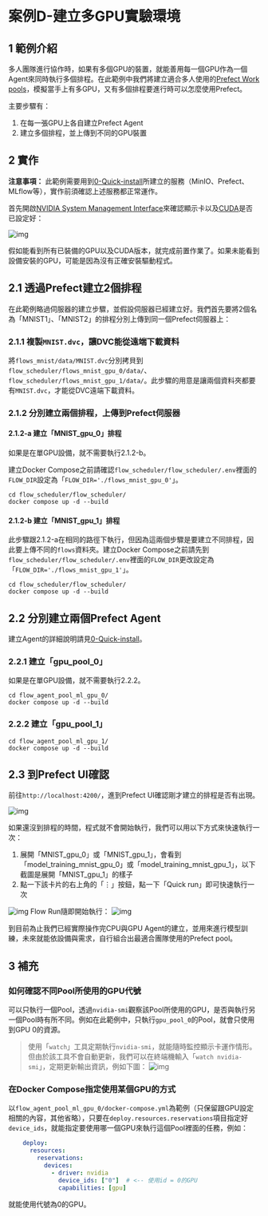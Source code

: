 # 案例D-建立多GPU實驗環境

## 1 範例介紹
多人團隊進行協作時，如果有多個GPU的裝置，就能善用每一個GPU作為一個Agent來同時執行多個排程。在此範例中我們將建立適合多人使用的[Prefect Work pools](https://docs.prefect.io/2.14.3/concepts/work-pools/)，模擬當手上有多GPU，又有多個排程要進行時可以怎麼使用Prefect。

主要步驟有：
1. 在每一張GPU上各自建立Prefect Agent
2. 建立多個排程，並上傳到不同的GPU裝置

## 2 實作
**注意事項：**
此範例需要用到[0-Quick-install](https://)所建立的服務（MinIO、Prefect、MLflow等），實作前須確認上述服務都正常運作。

首先開啟[NVIDIA System Management Interface](https://developer.nvidia.com/nvidia-system-management-interface)來確認顯示卡以及[CUDA](https://www.nvidia.com/zh-tw/geforce/technologies/cuda/)是否已設定好：

![img](./png/nvidia-smi.png)

假如能看到所有已裝備的GPU以及CUDA版本，就完成前置作業了。如果未能看到設備安裝的GPU，可能是因為沒有正確安裝驅動程式。

## 2.1 透過Prefect建立2個排程
在此範例略過伺服器的建立步驟，並假設伺服器已經建立好。我們首先要將2個名為「MNIST1」、「MNIST2」的排程分別上傳到同一個Prefect伺服器上：

### 2.1.1 複製`MNIST.dvc`，讓DVC能從遠端下載資料
將`flows_mnist/data/MNIST.dvc`分別拷貝到`flow_scheduler/flows_mnist_gpu_0/data/`、`flow_scheduler/flows_mnist_gpu_1/data/`。此步驟的用意是讓兩個資料夾都要有`MNIST.dvc`，才能從DVC遠端下載資料。


### 2.1.2 分別建立兩個排程，上傳到Prefect伺服器
#### 2.1.2-a 建立「MNIST_gpu_0」排程
如果是在單GPU設備，就不需要執行2.1.2-b。

建立Docker Compose之前請確認`flow_scheduler/flow_scheduler/.env`裡面的`FLOW_DIR`設定為「`FLOW_DIR='./flows_mnist_gpu_0'`」。

````commmandline
cd flow_scheduler/flow_scheduler/
docker compose up -d --build
````

#### 2.1.2-b 建立「MNIST_gpu_1」排程
此步驟跟2.1.2-a在相同的路徑下執行，但因為這兩個步驟是要建立不同排程，因此要上傳不同的`flows`資料夾。建立Docker Compose之前請先到`flow_scheduler/flow_scheduler/.env`裡面的`FLOW_DIR`更改設定為「`FLOW_DIR='./flows_mnist_gpu_1'`」。

````commmandline
cd flow_scheduler/flow_scheduler/
docker compose up -d --build
````

## 2.2 分別建立兩個Prefect Agent
建立Agent的詳細說明請見[0-Quick-install](https://)。

### 2.2.1 建立「gpu_pool_0」

如果是在單GPU設備，就不需要執行2.2.2。
````commmandline
cd flow_agent_pool_ml_gpu_0/
docker compose up -d --build
````

### 2.2.2 建立「gpu_pool_1」
````commmandline
cd flow_agent_pool_ml_gpu_1/
docker compose up -d --build
````

## 2.3 到Prefect UI確認
前往`http://localhost:4200/`，進到Prefect UI確認剛才建立的排程是否有出現。

![img](./png/Prefect_flows.png)

如果還沒到排程的時間，程式就不會開始執行，我們可以用以下方式來快速執行一次：
1. 展開「MNIST_gpu_0」或「MNIST_gpu_1」，會看到「model_training_mnist_gpu_0」或「model_training_mnist_gpu_1」，以下截圖是展開「MNIST_gpu_1」的樣子
2. 點一下該卡片的右上角的「⋮」按鈕，點一下「Quick run」即可快速執行一次

![img](./png/Prefect_quick_run.png)
Flow Run隨即開始執行：
![img](./png/Prefect_flow_run.png)

到目前為止我們已經實際操作完CPU與GPU Agent的建立，並用來進行模型訓練，未來就能依設備與需求，自行組合出最適合團隊使用的Prefect pool。

## 3 補充
### 如何確認不同Pool所使用的GPU代號
可以只執行一個Pool，透過`nvidia-smi`觀察該Pool所使用的GPU，是否與執行另一個Pool時有所不同。例如在此範例中，只執行`gpu_pool_0`的Pool，就會只使用到GPU 0的資源。

> 使用「`watch`」工具定期執行`nvidia-smi`，就能隨時監控顯示卡運作情形。但由於該工具不會自動更新，我們可以在終端機輸入「`watch nvidia-smi`」，定期更新輸出資訊，例如下圖：
![img](./png/watch_nvidia-smi.png)

### 在Docker Compose指定使用某個GPU的方式
以`flow_agent_pool_ml_gpu_0/docker-compose.yml`為範例（只保留跟GPU設定相關的內容，其他省略），只要在`deploy.resources.reservations`項目指定好`device_ids`，就能指定要使用哪一個GPU來執行這個Pool裡面的任務，例如：

````yaml
    deploy:
      resources:
        reservations:
          devices:
            - driver: nvidia
              device_ids: ["0"]  # <-- 使用id = 0的GPU
              capabilities: [gpu]
````
就能使用代號為0的GPU。
